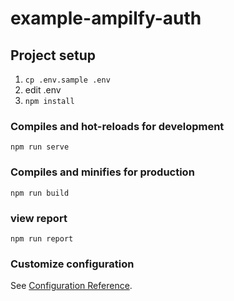 # example-ampilfy-auth

## Project setup

1. `cp .env.sample .env`
1. edit .env
1. `npm install`

### Compiles and hot-reloads for development
```
npm run serve
```

### Compiles and minifies for production
```
npm run build
```

### view report
```
npm run report
```

### Customize configuration
See [Configuration Reference](https://cli.vuejs.org/config/).
